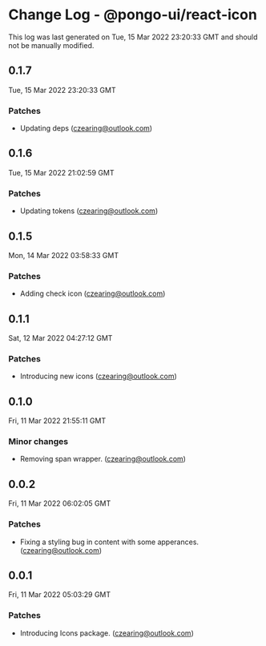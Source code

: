 # Change Log - @pongo-ui/react-icon

This log was last generated on Tue, 15 Mar 2022 23:20:33 GMT and should not be manually modified.

<!-- Start content -->

## 0.1.7

Tue, 15 Mar 2022 23:20:33 GMT

### Patches

- Updating deps (czearing@outlook.com)

## 0.1.6

Tue, 15 Mar 2022 21:02:59 GMT

### Patches

- Updating tokens (czearing@outlook.com)

## 0.1.5

Mon, 14 Mar 2022 03:58:33 GMT

### Patches

- Adding check icon (czearing@outlook.com)

## 0.1.1

Sat, 12 Mar 2022 04:27:12 GMT

### Patches

- Introducing new icons (czearing@outlook.com)

## 0.1.0

Fri, 11 Mar 2022 21:55:11 GMT

### Minor changes

- Removing span wrapper. (czearing@outlook.com)

## 0.0.2

Fri, 11 Mar 2022 06:02:05 GMT

### Patches

- Fixing a styling bug in content with some apperances. (czearing@outlook.com)

## 0.0.1

Fri, 11 Mar 2022 05:03:29 GMT

### Patches

- Introducing Icons package. (czearing@outlook.com)
